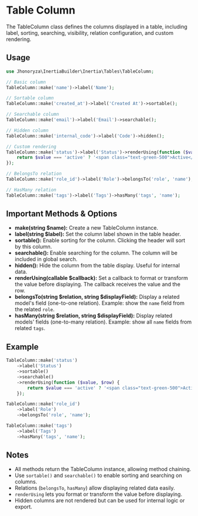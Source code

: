 # Table Column

The TableColumn class defines the columns displayed in a table, including label, sorting, searching, visibility, relation configuration, and custom rendering.

## Usage

```php
use Jhonoryza\InertiaBuilder\Inertia\Tables\TableColumn;

// Basic column
TableColumn::make('name')->label('Name');

// Sortable column
TableColumn::make('created_at')->label('Created At')->sortable();

// Searchable column
TableColumn::make('email')->label('Email')->searchable();

// Hidden column
TableColumn::make('internal_code')->label('Code')->hidden();

// Custom rendering
TableColumn::make('status')->label('Status')->renderUsing(function ($value, $row) {
    return $value === 'active' ? '<span class="text-green-500">Active</span>' : '<span class="text-red-500">Inactive</span>';
});

// BelongsTo relation
TableColumn::make('role_id')->label('Role')->belongsTo('role', 'name');

// HasMany relation
TableColumn::make('tags')->label('Tags')->hasMany('tags', 'name');
```

## Important Methods & Options

- **make(string $name):** Create a new TableColumn instance.
- **label(string $label):** Set the column label shown in the table header.
- **sortable():** Enable sorting for the column. Clicking the header will sort by this column.
- **searchable():** Enable searching for the column. The column will be included in global search.
- **hidden():** Hide the column from the table display. Useful for internal data.
- **renderUsing(callable $callback):** Set a callback to format or transform the value before displaying. The callback receives the value and the row.
- **belongsTo(string $relation, string $displayField):** Display a related model's field (one-to-one relation). Example: show the `name` field from the related `role`.
- **hasMany(string $relation, string $displayField):** Display related models' fields (one-to-many relation). Example: show all `name` fields from related `tags`.

## Example

```php
TableColumn::make('status')
    ->label('Status')
    ->sortable()
    ->searchable()
    ->renderUsing(function ($value, $row) {
        return $value === 'active' ? '<span class="text-green-500">Active</span>' : '<span class="text-red-500">Inactive</span>';
    });

TableColumn::make('role_id')
    ->label('Role')
    ->belongsTo('role', 'name');

TableColumn::make('tags')
    ->label('Tags')
    ->hasMany('tags', 'name');
```

## Notes

- All methods return the TableColumn instance, allowing method chaining.
- Use `sortable()` and `searchable()` to enable sorting and searching on columns.
- Relations (`belongsTo`, `hasMany`) allow displaying related data easily.
- `renderUsing` lets you format or transform the value before displaying.
- Hidden columns are not rendered but can be used for internal logic or export.
